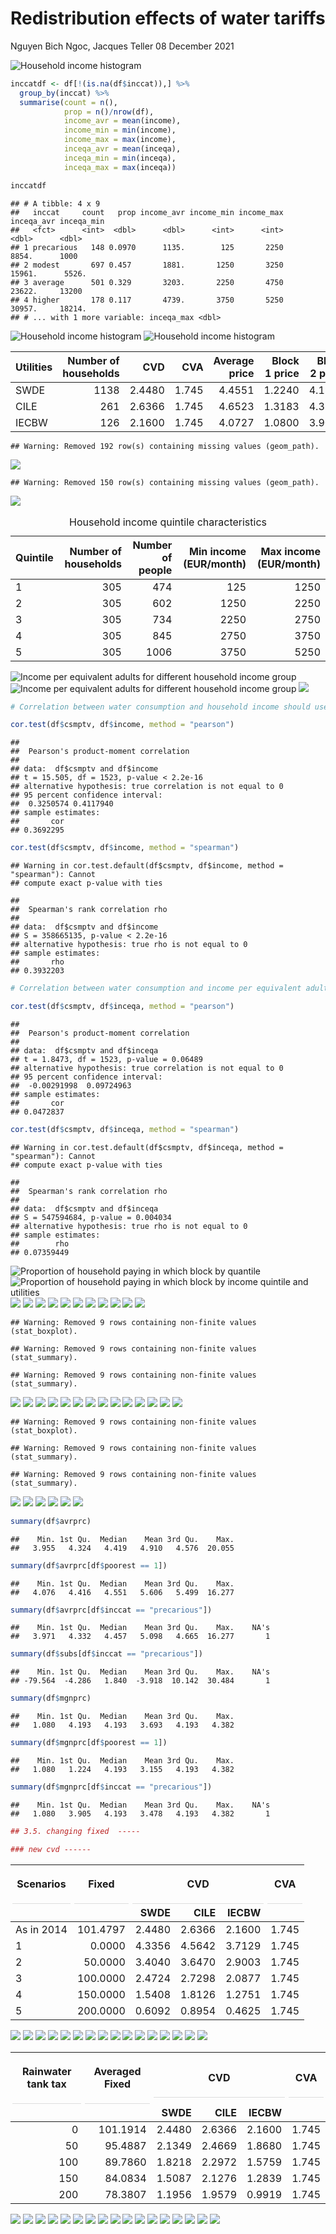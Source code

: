 Redistribution effects of water tariffs
================
Nguyen Bich Ngoc, Jacques Teller
08 December 2021

![Household income
histogram](redistribution_files/figure-gfm/inchist-1.png)

``` r
inccatdf <- df[!(is.na(df$inccat)),] %>%
  group_by(inccat) %>%
  summarise(count = n(),
            prop = n()/nrow(df),
            income_avr = mean(income),
            income_min = min(income),
            income_max = max(income),
            inceqa_avr = mean(inceqa),
            inceqa_min = min(inceqa),
            inceqa_max = max(inceqa))

inccatdf
```

    ## # A tibble: 4 x 9
    ##   inccat     count   prop income_avr income_min income_max inceqa_avr inceqa_min
    ##   <fct>      <int>  <dbl>      <dbl>      <int>      <int>      <dbl>      <dbl>
    ## 1 precarious   148 0.0970      1135.        125       2250      8854.      1000 
    ## 2 modest       697 0.457       1881.       1250       3250     15961.      5526.
    ## 3 average      501 0.329       3203.       2250       4750     23622.     13200 
    ## 4 higher       178 0.117       4739.       3750       5250     30957.     18214.
    ## # ... with 1 more variable: inceqa_max <dbl>

![Household income
histogram](redistribution_files/figure-gfm/hhsplot-1.png) ![Household
income histogram](redistribution_files/figure-gfm/cspthist-1.png)
<table>
<thead>
<tr>
<th style="text-align:left;">
Utilities
</th>
<th style="text-align:right;">
Number of households
</th>
<th style="text-align:right;">
CVD
</th>
<th style="text-align:right;">
CVA
</th>
<th style="text-align:right;">
Average price
</th>
<th style="text-align:right;">
Block 1 price
</th>
<th style="text-align:right;">
Block 2 price
</th>
</tr>
</thead>
<tbody>
<tr>
<td style="text-align:left;">
SWDE
</td>
<td style="text-align:right;">
1138
</td>
<td style="text-align:right;">
2.4480
</td>
<td style="text-align:right;">
1.745
</td>
<td style="text-align:right;">
4.4551
</td>
<td style="text-align:right;">
1.2240
</td>
<td style="text-align:right;">
4.1930
</td>
</tr>
<tr>
<td style="text-align:left;">
CILE
</td>
<td style="text-align:right;">
261
</td>
<td style="text-align:right;">
2.6366
</td>
<td style="text-align:right;">
1.745
</td>
<td style="text-align:right;">
4.6523
</td>
<td style="text-align:right;">
1.3183
</td>
<td style="text-align:right;">
4.3816
</td>
</tr>
<tr>
<td style="text-align:left;">
IECBW
</td>
<td style="text-align:right;">
126
</td>
<td style="text-align:right;">
2.1600
</td>
<td style="text-align:right;">
1.745
</td>
<td style="text-align:right;">
4.0727
</td>
<td style="text-align:right;">
1.0800
</td>
<td style="text-align:right;">
3.9050
</td>
</tr>
</tbody>
</table>

    ## Warning: Removed 192 row(s) containing missing values (geom_path).

![](redistribution_files/figure-gfm/avprcsm-1.png)<!-- -->

    ## Warning: Removed 150 row(s) containing missing values (geom_path).

![](redistribution_files/figure-gfm/mgprcsm-1.png)<!-- -->
<table>
<caption>
Household income quintile characteristics
</caption>
<thead>
<tr>
<th style="text-align:left;">
Quintile
</th>
<th style="text-align:right;">
Number of households
</th>
<th style="text-align:right;">
Number of people
</th>
<th style="text-align:right;">
Min income (EUR/month)
</th>
<th style="text-align:right;">
Max income (EUR/month)
</th>
</tr>
</thead>
<tbody>
<tr>
<td style="text-align:left;">
1
</td>
<td style="text-align:right;">
305
</td>
<td style="text-align:right;">
474
</td>
<td style="text-align:right;">
125
</td>
<td style="text-align:right;">
1250
</td>
</tr>
<tr>
<td style="text-align:left;">
2
</td>
<td style="text-align:right;">
305
</td>
<td style="text-align:right;">
602
</td>
<td style="text-align:right;">
1250
</td>
<td style="text-align:right;">
2250
</td>
</tr>
<tr>
<td style="text-align:left;">
3
</td>
<td style="text-align:right;">
305
</td>
<td style="text-align:right;">
734
</td>
<td style="text-align:right;">
2250
</td>
<td style="text-align:right;">
2750
</td>
</tr>
<tr>
<td style="text-align:left;">
4
</td>
<td style="text-align:right;">
305
</td>
<td style="text-align:right;">
845
</td>
<td style="text-align:right;">
2750
</td>
<td style="text-align:right;">
3750
</td>
</tr>
<tr>
<td style="text-align:left;">
5
</td>
<td style="text-align:right;">
305
</td>
<td style="text-align:right;">
1006
</td>
<td style="text-align:right;">
3750
</td>
<td style="text-align:right;">
5250
</td>
</tr>
</tbody>
</table>

![Income per equivalent adults for different household income
group](redistribution_files/figure-gfm/inceqa1-1.png) ![Income per
equivalent adults for different household income
group](redistribution_files/figure-gfm/inceqa2-1.png)
![](redistribution_files/figure-gfm/incpc-1.png)<!-- -->

``` r
# Correlation between water consumption and household income should use spearman?????

cor.test(df$csmptv, df$income, method = "pearson")
```

    ## 
    ##  Pearson's product-moment correlation
    ## 
    ## data:  df$csmptv and df$income
    ## t = 15.505, df = 1523, p-value < 2.2e-16
    ## alternative hypothesis: true correlation is not equal to 0
    ## 95 percent confidence interval:
    ##  0.3250574 0.4117940
    ## sample estimates:
    ##       cor 
    ## 0.3692295

``` r
cor.test(df$csmptv, df$income, method = "spearman")
```

    ## Warning in cor.test.default(df$csmptv, df$income, method = "spearman"): Cannot
    ## compute exact p-value with ties

    ## 
    ##  Spearman's rank correlation rho
    ## 
    ## data:  df$csmptv and df$income
    ## S = 358665135, p-value < 2.2e-16
    ## alternative hypothesis: true rho is not equal to 0
    ## sample estimates:
    ##       rho 
    ## 0.3932203

``` r
# Correlation between water consumption and income per equivalent adult should use spearman?????

cor.test(df$csmptv, df$inceqa, method = "pearson")
```

    ## 
    ##  Pearson's product-moment correlation
    ## 
    ## data:  df$csmptv and df$inceqa
    ## t = 1.8473, df = 1523, p-value = 0.06489
    ## alternative hypothesis: true correlation is not equal to 0
    ## 95 percent confidence interval:
    ##  -0.00291998  0.09724963
    ## sample estimates:
    ##       cor 
    ## 0.0472837

``` r
cor.test(df$csmptv, df$inceqa, method = "spearman")
```

    ## Warning in cor.test.default(df$csmptv, df$inceqa, method = "spearman"): Cannot
    ## compute exact p-value with ties

    ## 
    ##  Spearman's rank correlation rho
    ## 
    ## data:  df$csmptv and df$inceqa
    ## S = 547594684, p-value = 0.004034
    ## alternative hypothesis: true rho is not equal to 0
    ## sample estimates:
    ##        rho 
    ## 0.07359449

![Proportion of household paying in which block by
quantile](redistribution_files/figure-gfm/blprop1-1.png) ![Proportion of
household paying in which block by income quintile and
utilities](redistribution_files/figure-gfm/blprop2-1.png)
![](redistribution_files/figure-gfm/csinc1-1.png)<!-- -->
![](redistribution_files/figure-gfm/csinc2-1.png)<!-- -->
![](redistribution_files/figure-gfm/hhsinc-1.png)<!-- -->
![](redistribution_files/figure-gfm/rwtinc-1.png)<!-- -->
![](redistribution_files/figure-gfm/densinc-1.png)<!-- -->
![](redistribution_files/figure-gfm/billinc1-1.png)<!-- -->
![](redistribution_files/figure-gfm/billinc2-1.png)<!-- -->
![](redistribution_files/figure-gfm/TEHinc-1.png)<!-- -->
![](redistribution_files/figure-gfm/mgprinc1-1.png)<!-- -->
![](redistribution_files/figure-gfm/mgprinc2-1.png)<!-- -->
![](redistribution_files/figure-gfm/mgrprchhsinc-1.png)<!-- -->

    ## Warning: Removed 9 rows containing non-finite values (stat_boxplot).

    ## Warning: Removed 9 rows containing non-finite values (stat_summary).

    ## Warning: Removed 9 rows containing non-finite values (stat_summary).

![](redistribution_files/figure-gfm/avprinc1-1.png)<!-- -->
![](redistribution_files/figure-gfm/avprinc2-1.png)<!-- -->
![](redistribution_files/figure-gfm/avprinc3-1.png)<!-- -->
![](redistribution_files/figure-gfm/avrprchhsinc-1.png)<!-- -->
![](redistribution_files/figure-gfm/subsinc1-1.png)<!-- -->
![](redistribution_files/figure-gfm/subsinc2-1.png)<!-- -->
![](redistribution_files/figure-gfm/csdens1-1.png)<!-- -->
![](redistribution_files/figure-gfm/csdens2-1.png)<!-- -->
![](redistribution_files/figure-gfm/incdens1-1.png)<!-- -->
![](redistribution_files/figure-gfm/incdens2-1.png)<!-- -->
![](redistribution_files/figure-gfm/hhsdens-1.png)<!-- -->
![](redistribution_files/figure-gfm/rwtdens-1.png)<!-- -->
![](redistribution_files/figure-gfm/billdens-1.png)<!-- -->
![](redistribution_files/figure-gfm/TEHdens-1.png)<!-- -->

    ## Warning: Removed 9 rows containing non-finite values (stat_boxplot).

    ## Warning: Removed 9 rows containing non-finite values (stat_summary).

    ## Warning: Removed 9 rows containing non-finite values (stat_summary).

![](redistribution_files/figure-gfm/avprdens1-1.png)<!-- -->
![](redistribution_files/figure-gfm/avprdens2-1.png)<!-- -->
![](redistribution_files/figure-gfm/avprdens3-1.png)<!-- -->
![](redistribution_files/figure-gfm/avrprchhsdens-1.png)<!-- -->
![](redistribution_files/figure-gfm/subsdens1-1.png)<!-- -->
![](redistribution_files/figure-gfm/subsdens2-1.png)<!-- -->

``` r
summary(df$avrprc)
```

    ##    Min. 1st Qu.  Median    Mean 3rd Qu.    Max. 
    ##   3.955   4.324   4.419   4.910   4.576  20.055

``` r
summary(df$avrprc[df$poorest == 1])
```

    ##    Min. 1st Qu.  Median    Mean 3rd Qu.    Max. 
    ##   4.076   4.416   4.551   5.606   5.499  16.277

``` r
summary(df$avrprc[df$inccat == "precarious"])
```

    ##    Min. 1st Qu.  Median    Mean 3rd Qu.    Max.    NA's 
    ##   3.971   4.332   4.457   5.098   4.665  16.277       1

``` r
summary(df$subs[df$inccat == "precarious"])
```

    ##    Min. 1st Qu.  Median    Mean 3rd Qu.    Max.    NA's 
    ## -79.564  -4.286   1.840  -3.918  10.142  30.484       1

``` r
summary(df$mgnprc)
```

    ##    Min. 1st Qu.  Median    Mean 3rd Qu.    Max. 
    ##   1.080   4.193   4.193   3.693   4.193   4.382

``` r
summary(df$mgnprc[df$poorest == 1])
```

    ##    Min. 1st Qu.  Median    Mean 3rd Qu.    Max. 
    ##   1.080   1.224   4.193   3.155   4.193   4.382

``` r
summary(df$mgnprc[df$inccat == "precarious"])
```

    ##    Min. 1st Qu.  Median    Mean 3rd Qu.    Max.    NA's 
    ##   1.080   3.905   4.193   3.478   4.193   4.382       1

``` r
## 3.5. changing fixed  -----

### new cvd ------
```

<table class="table" style="margin-left: auto; margin-right: auto;">
<thead>
<tr>
<th style="border-bottom:hidden;padding-bottom:0; padding-left:3px;padding-right:3px;text-align: center; " colspan="1">

<div style="border-bottom: 1px solid #ddd; padding-bottom: 5px; ">

Scenarios

</div>

</th>
<th style="border-bottom:hidden;padding-bottom:0; padding-left:3px;padding-right:3px;text-align: center; " colspan="1">

<div style="border-bottom: 1px solid #ddd; padding-bottom: 5px; ">

Fixed

</div>

</th>
<th style="border-bottom:hidden;padding-bottom:0; padding-left:3px;padding-right:3px;text-align: center; " colspan="3">

<div style="border-bottom: 1px solid #ddd; padding-bottom: 5px; ">

CVD

</div>

</th>
<th style="border-bottom:hidden;padding-bottom:0; padding-left:3px;padding-right:3px;text-align: center; " colspan="1">

<div style="border-bottom: 1px solid #ddd; padding-bottom: 5px; ">

CVA

</div>

</th>
</tr>
<tr>
<th style="text-align:left;">
</th>
<th style="text-align:right;">
</th>
<th style="text-align:right;">
SWDE
</th>
<th style="text-align:right;">
CILE
</th>
<th style="text-align:right;">
IECBW
</th>
<th style="text-align:right;">
</th>
</tr>
</thead>
<tbody>
<tr>
<td style="text-align:left;">
As in 2014
</td>
<td style="text-align:right;">
101.4797
</td>
<td style="text-align:right;">
2.4480
</td>
<td style="text-align:right;">
2.6366
</td>
<td style="text-align:right;">
2.1600
</td>
<td style="text-align:right;">
1.745
</td>
</tr>
<tr>
<td style="text-align:left;">
1
</td>
<td style="text-align:right;">
0.0000
</td>
<td style="text-align:right;">
4.3356
</td>
<td style="text-align:right;">
4.5642
</td>
<td style="text-align:right;">
3.7129
</td>
<td style="text-align:right;">
1.745
</td>
</tr>
<tr>
<td style="text-align:left;">
2
</td>
<td style="text-align:right;">
50.0000
</td>
<td style="text-align:right;">
3.4040
</td>
<td style="text-align:right;">
3.6470
</td>
<td style="text-align:right;">
2.9003
</td>
<td style="text-align:right;">
1.745
</td>
</tr>
<tr>
<td style="text-align:left;">
3
</td>
<td style="text-align:right;">
100.0000
</td>
<td style="text-align:right;">
2.4724
</td>
<td style="text-align:right;">
2.7298
</td>
<td style="text-align:right;">
2.0877
</td>
<td style="text-align:right;">
1.745
</td>
</tr>
<tr>
<td style="text-align:left;">
4
</td>
<td style="text-align:right;">
150.0000
</td>
<td style="text-align:right;">
1.5408
</td>
<td style="text-align:right;">
1.8126
</td>
<td style="text-align:right;">
1.2751
</td>
<td style="text-align:right;">
1.745
</td>
</tr>
<tr>
<td style="text-align:left;">
5
</td>
<td style="text-align:right;">
200.0000
</td>
<td style="text-align:right;">
0.6092
</td>
<td style="text-align:right;">
0.8954
</td>
<td style="text-align:right;">
0.4625
</td>
<td style="text-align:right;">
1.745
</td>
</tr>
</tbody>
</table>

![](redistribution_files/figure-gfm/fixpcinc-1.png)<!-- -->
![](redistribution_files/figure-gfm/fixpcincinc-1.png)<!-- -->
![](redistribution_files/figure-gfm/fixTEHinc-1.png)<!-- -->
![](redistribution_files/figure-gfm/fixsubsinc-1.png)<!-- -->
![](redistribution_files/figure-gfm/fixavprinc1-1.png)<!-- -->
![](redistribution_files/figure-gfm/fixavprinc2-1.png)<!-- -->
![](redistribution_files/figure-gfm/fixpcdens-1.png)<!-- -->
![](redistribution_files/figure-gfm/fixpcincdens-1.png)<!-- -->
![](redistribution_files/figure-gfm/fixTEHdens-1.png)<!-- -->
![](redistribution_files/figure-gfm/fixsubsdens-1.png)<!-- -->
![](redistribution_files/figure-gfm/fixavprdens1-1.png)<!-- -->
![](redistribution_files/figure-gfm/fixavprdens2-1.png)<!-- -->
![](redistribution_files/figure-gfm/fixdpcpreca-1.png)<!-- -->
![](redistribution_files/figure-gfm/fixtehpreca-1.png)<!-- -->
![](redistribution_files/figure-gfm/fixsubspreca-1.png)<!-- -->
![](redistribution_files/figure-gfm/fixavprpreca-1.png)<!-- -->

<table class="table" style="margin-left: auto; margin-right: auto;">
<thead>
<tr>
<th style="border-bottom:hidden;padding-bottom:0; padding-left:3px;padding-right:3px;text-align: center; " colspan="1">

<div style="border-bottom: 1px solid #ddd; padding-bottom: 5px; ">

Rainwater tank tax

</div>

</th>
<th style="border-bottom:hidden;padding-bottom:0; padding-left:3px;padding-right:3px;text-align: center; " colspan="1">

<div style="border-bottom: 1px solid #ddd; padding-bottom: 5px; ">

Averaged Fixed

</div>

</th>
<th style="border-bottom:hidden;padding-bottom:0; padding-left:3px;padding-right:3px;text-align: center; " colspan="3">

<div style="border-bottom: 1px solid #ddd; padding-bottom: 5px; ">

CVD

</div>

</th>
<th style="border-bottom:hidden;padding-bottom:0; padding-left:3px;padding-right:3px;text-align: center; " colspan="1">

<div style="border-bottom: 1px solid #ddd; padding-bottom: 5px; ">

CVA

</div>

</th>
</tr>
<tr>
<th style="text-align:right;">
</th>
<th style="text-align:right;">
</th>
<th style="text-align:right;">
SWDE
</th>
<th style="text-align:right;">
CILE
</th>
<th style="text-align:right;">
IECBW
</th>
<th style="text-align:right;">
</th>
</tr>
</thead>
<tbody>
<tr>
<td style="text-align:right;">
0
</td>
<td style="text-align:right;">
101.1914
</td>
<td style="text-align:right;">
2.4480
</td>
<td style="text-align:right;">
2.6366
</td>
<td style="text-align:right;">
2.1600
</td>
<td style="text-align:right;">
1.745
</td>
</tr>
<tr>
<td style="text-align:right;">
50
</td>
<td style="text-align:right;">
95.4887
</td>
<td style="text-align:right;">
2.1349
</td>
<td style="text-align:right;">
2.4669
</td>
<td style="text-align:right;">
1.8680
</td>
<td style="text-align:right;">
1.745
</td>
</tr>
<tr>
<td style="text-align:right;">
100
</td>
<td style="text-align:right;">
89.7860
</td>
<td style="text-align:right;">
1.8218
</td>
<td style="text-align:right;">
2.2972
</td>
<td style="text-align:right;">
1.5759
</td>
<td style="text-align:right;">
1.745
</td>
</tr>
<tr>
<td style="text-align:right;">
150
</td>
<td style="text-align:right;">
84.0834
</td>
<td style="text-align:right;">
1.5087
</td>
<td style="text-align:right;">
2.1276
</td>
<td style="text-align:right;">
1.2839
</td>
<td style="text-align:right;">
1.745
</td>
</tr>
<tr>
<td style="text-align:right;">
200
</td>
<td style="text-align:right;">
78.3807
</td>
<td style="text-align:right;">
1.1956
</td>
<td style="text-align:right;">
1.9579
</td>
<td style="text-align:right;">
0.9919
</td>
<td style="text-align:right;">
1.745
</td>
</tr>
</tbody>
</table>

![](redistribution_files/figure-gfm/rwttpcinc-1.png)<!-- -->
![](redistribution_files/figure-gfm/rwttpcincinc-1.png)<!-- -->
![](redistribution_files/figure-gfm/rwttTEHinc-1.png)<!-- -->
![](redistribution_files/figure-gfm/rwttsubsinc-1.png)<!-- -->
![](redistribution_files/figure-gfm/rwttavprinc1-1.png)<!-- -->
![](redistribution_files/figure-gfm/rwttavprinc2-1.png)<!-- -->
![](redistribution_files/figure-gfm/rwttpcdens-1.png)<!-- -->
![](redistribution_files/figure-gfm/rwttpcincdens-1.png)<!-- -->
![](redistribution_files/figure-gfm/rwttTEHdens1-1.png)<!-- -->
![](redistribution_files/figure-gfm/rwttTEHdens2-1.png)<!-- -->
![](redistribution_files/figure-gfm/rwttsubsdens-1.png)<!-- -->
![](redistribution_files/figure-gfm/rwttavprdens1-1.png)<!-- -->
![](redistribution_files/figure-gfm/rwttavprdens2-1.png)<!-- -->
![](redistribution_files/figure-gfm/rwttdpcpreca-1.png)<!-- -->
![](redistribution_files/figure-gfm/rwtttehpreca-1.png)<!-- -->
![](redistribution_files/figure-gfm/rwttsubspreca-1.png)<!-- -->
![](redistribution_files/figure-gfm/rwttavprpreca-1.png)<!-- -->
